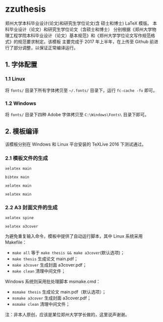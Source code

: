 ﻿# zzuthesis

郑州大学本科毕业设计(论文)和研究生学位论文(含 硕士和博士) LaTeX 模版。 本科毕业设计（论文）和研究生学位论文（含硕士和博士） 分别根据《郑州大学物理工程学院本科毕业设计（论文）基本规范》和《郑州大学学位论文写作规范格式》的规范要求制定。该模板
主要完成于 2017 年上半年，在上传至 Github 前进行了部分调整，以保证正常编译运行。

## 1. 字体配置

### 1.1 Linux

将 `fonts/` 目录下所有字体拷贝至 `~/.fonts/` 目录下，运行 `fc-cache -fv` 即可。

### 1.2 Windows

将 `fonts/` 目录下四种 Adobe 字体拷贝至 `C:\Windows\Fonts\` 目录下即可。

## 2. 模板编译

该模板分别在 Windows 和 Linux 平台安装的 TeXLive 2016 下测试通过。

### 2.1 模板文件的生成

  `xelatex main`
  
  `bibtex main`
  
  `xelatex main`
  
  `xelatex main`

### 2.2 A3 封面文件的生成

  `xelatex spine`
  
  `xelatex a3cover`

为避免重复输入命令，模板中提供了自动运行脚本，其中 Linux 系统采用 Makefile：
* `make all`       等于 `make thesis && make a3cover`(默认选项)；
* `make thesis`    生成论文 main.pdf；
* `make a3cover`   生成封面 a3cover.pdf；
* `make clean`     清理中间文件；

Windows 系统则采用批处理脚本 msmake.cmd：
* `msmake thesis`    生成论文 main.pdf（默认选项）；
* `msmake a3cover`   生成封面 a3cover.pdf；
* `msmake clean`     清理中间文件；

注：非本人原创，应该是某位郑州大学学长做的，这里说声谢谢。
